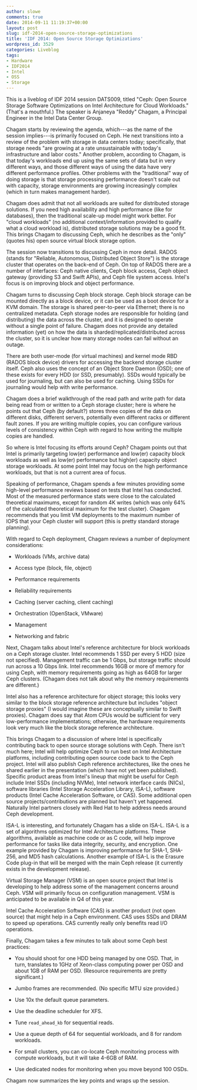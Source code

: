 ```yaml
---
author: slowe
comments: true
date: 2014-09-11 11:19:37+00:00
layout: post
slug: idf-2014-open-source-storage-optimizations
title: 'IDF 2014: Open Source Storage Optimizations'
wordpress_id: 3529
categories: Liveblog
tags:
- Hardware
- IDF2014
- Intel
- OSS
- Storage
---
```


This is a liveblog of IDF 2014 session DATS009, titled "Ceph: Open Source Storage Software Optimizations on Intel Architecture for Cloud Workloads." (That's a mouthful.) The speaker is Anjaneya "Reddy" Chagam, a Principal Engineer in the Intel Data Center Group.

Chagam starts by reviewing the agenda, which---as the name of the session implies---is primarily focused on Ceph. He next transitions into a review of the problem with storage in data centers today; specifically, that storage needs "are growing at a rate unsustainable with today's infrastructure and labor costs." Another problem, according to Chagam, is that today's workloads end up using the same sets of data but in very different ways, and those different ways of using the data have very different performance profiles. Other problems with the "traditional" way of doing storage is that storage processing performance doesn't scale out with capacity, storage environments are growing increasingly complex (which in turn makes management harder).

Chagam does admit that not all workloads are suited for distributed storage solutions. If you need high availability and high performance (like for databases), then the traditional scale-up model might work better. For "cloud workloads" (no additional context/information provided to qualify what a cloud workload is), distributed storage solutions may be a good fit. This brings Chagam to discussing Ceph, which he describes as the "only" (quotes his) open source virtual block storage option.

The session now transitions to discussing Ceph in more detail. RADOS (stands for "Reliable, Autonomous, Distributed Object Store") is the storage cluster that operates on the back-end of Ceph. On top of RADOS there are a number of interfaces: Ceph native clients, Ceph block access, Ceph object gateway (providing S3 and Swift APIs), and Ceph file system access. Intel's focus is on improving block and object performance.

Chagam turns to discussing Ceph block storage. Ceph block storage can be mounted directly as a block device, or it can be used as a boot device for a KVM domain. The storage is shared peer-to-peer via Ethernet; there is no centralized metadata. Ceph storage nodes are responsible for holding (and distributing) the data across the cluster, and it is designed to operate without a single point of failure. Chagam does not provide any detailed information (yet) on how the data is sharded/replicated/distributed across the cluster, so it is unclear how many storage nodes can fail without an outage.

There are both user-mode (for virtual machines) and kernel mode RBD (RADOS block device) drivers for accessing the backend storage cluster itself. Ceph also uses the concept of an Object Store Daemon (OSD); one of these exists for every HDD (or SSD, presumably). SSDs would typically be used for journaling, but can also be used for caching. Using SSDs for journaling would help with write performance.

Chagam does a brief walkthrough of the read path and write path for data being read from or written to a Ceph storage cluster; here is where he points out that Ceph (by default?) stores three copies of the data on different disks, different servers, potentially even different racks or different fault zones. If you are writing multiple copies, you can configure various levels of consistency within Ceph with regard to how writing the multiple copies are handled.

So where is Intel focusing its efforts around Ceph? Chagam points out that Intel is primarily targeting low(er) performance and low(er) capacity block workloads as well as low(er) performance but high(er) capacity object storage workloads. At some point Intel may focus on the high performance workloads, but that is not a current area of focus.

Speaking of performance, Chagam spends a few minutes providing some high-level performance reviews based on tests that Intel has conducted. Most of the measured performance stats were close to the calculated theoretical maximums, except for random 4K writes (which was only 64% of the calculated theoretical maximum for the test cluster). Chagam recommends that you limit VM deployments to the maximum number of IOPS that your Ceph cluster will support (this is pretty standard storage planning).

With regard to Ceph deployment, Chagam reviews a number of deployment considerations:

* Workloads (VMs, archive data)

* Access type (block, file, object)

* Performance requirements

* Reliability requirements

* Caching (server caching, client caching)

* Orchestration (OpenStack, VMware)

* Management

* Networking and fabric

Next, Chagam talks about Intel's reference architecture for block workloads on a Ceph storage cluster. Intel recommends 1 SSD per every 5 HDD (size not specified). Management traffic can be 1 Gbps, but storage traffic should run across a 10 Gbps link. Intel recommends 16GB or more of memory for using Ceph, with memory requirements going as high as 64GB for larger Ceph clusters. (Chagam does not talk about why the memory requirements are different.)

Intel also has a reference architecture for object storage; this looks very similar to the block storage reference architecture but includes "object storage proxies" (I would imagine these are conceptually similar to Swift proxies). Chagam does say that Atom CPUs would be sufficient for very low-performance implementations; otherwise, the hardware requirements look very much like the block storage reference architecture.

This brings Chagam to a discussion of where Intel is specifically contributing back to open source storage solutions with Ceph. There isn't much here; Intel will help optimize Ceph to run best on Intel Architecture platforms, including contributing open source code back to the Ceph project. Intel will also publish Ceph reference architectures, like the ones he shared earlier in the presentation (which have not yet been published). Specific product areas from Intel's lineup that might be useful for Ceph include Intel SSDs (including NVMe), Intel network interface cards (NICs), software libraries (Intel Storage Acceleration Library, ISA-L), software products (Intel Cache Acceleration Software, or CAS). Some additional open source projects/contributions are planned but haven't yet happened. Naturally Intel partners closely with Red Hat to help address needs around Ceph development.

ISA-L is interesting, and fortunately Chagam has a slide on ISA-L. ISA-L is a set of algorithms optimized for Intel Architecture platforms. These algorithms, available as machine code or as C code, will help improve performance for tasks like data integrity, security, and encryption. One example provided by Chagam is improving performance for SHA-1, SHA-256, and MD5 hash calculations. Another example of ISA-L is the Erasure Code plug-in that will be merged with the main Ceph release (it currently exists in the development release).

Virtual Storage Manager (VSM) is an open source project that Intel is developing to help address some of the management concerns around Ceph. VSM will primarily focus on configuration management. VSM is anticipated to be available in Q4 of this year.

Intel Cache Acceleration Software (CAS) is another product (not open source) that might help in a Ceph environment. CAS uses SSDs and DRAM to speed up operations. CAS currently really only benefits read I/O operations.

Finally, Chagam takes a few minutes to talk about some Ceph best practices:

* You should shoot for one HDD being managed by one OSD. That, in turn, translates to 1GHz of Xeon-class computing power per OSD and about 1GB of RAM per OSD. (Resource requirements are pretty significant.)

* Jumbo frames are recommended. (No specific MTU size provided.)

* Use 10x the default queue parameters.

* Use the deadline scheduler for XFS.

* Tune `read_ahead_kb` for sequential reads.

* Use a queue depth of 64 for sequential workloads, and 8 for random workloads.

* For small clusters, you can co-locate Ceph monitoring process with compute workloads, but it will take 4-6GB of RAM.

* Use dedicated nodes for monitoring when you move beyond 100 OSDs.

Chagam now summarizes the key points and wraps up the session.
